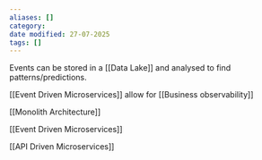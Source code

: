 ```yaml
---
aliases: []
category:
date modified: 27-07-2025
tags: []
---
```

Events can be stored in a [[Data Lake]] and analysed to find patterns/predictions.  

[[Event Driven Microservices]] allow for [[Business observability]]

[[Monolith Architecture]]

[[Event Driven Microservices]]

[[API Driven Microservices]]